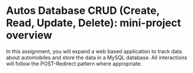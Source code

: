 # Autos Database CRUD (Create, Read, Update, Delete): mini-project overview

In this assignment, you will expand a web based application to track data about automobiles and store the data in a MySQL database. All interactions will follow the POST-Redirect pattern where appropriate.
